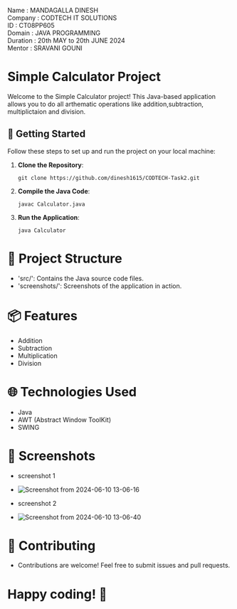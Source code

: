 Name : MANDAGALLA DINESH                       
Company : CODTECH IT SOLUTIONS  
ID : CT08PP605  
Domain : JAVA PROGRAMMING  
Duration : 20th MAY to 20th JUNE 2024  
Mentor : SRAVANI GOUNI  


# Simple Calculator Project

Welcome to the Simple Calculator project! This Java-based application allows you to do all arthematic operations like addition,subtraction, multiplictaion and division.

## 🚀 Getting Started

Follow these steps to set up and run the project on your local machine:

1. **Clone the Repository**: 
   ```shell
   git clone https://github.com/dinesh1615/CODTECH-Task2.git
2. **Compile the Java Code**:

   ```shell
   javac Calculator.java
3. **Run the Application**:

   ```shell
   java Calculator

# 📂 Project Structure
- 'src/': Contains the Java source code files.
- 'screenshots/': Screenshots of the application in action.

# 📦 Features
- Addition
- Subtraction
- Multiplication
- Division

# 🌐 Technologies Used
- Java
- AWT (Abstract Window ToolKit)
- SWING

# 📸 Screenshots
- screenshot 1
- ![Screenshot from 2024-06-10 13-06-16](https://github.com/dinesh1615/CODTECH-Task2/assets/110489987/68f64667-b458-4df6-87f7-d7f14c3834f2)

- screenshot 2
- ![Screenshot from 2024-06-10 13-06-40](https://github.com/dinesh1615/CODTECH-Task2/assets/110489987/dbde1c22-1456-406e-afcc-ebb09e0c7b53)



# 🤝 Contributing
- Contributions are welcome! Feel free to submit issues and pull requests.

# Happy coding! 🎉
